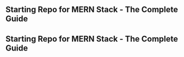 ## Starting Repo for MERN Stack - The Complete Guide
## Starting Repo for MERN Stack - The Complete Guide